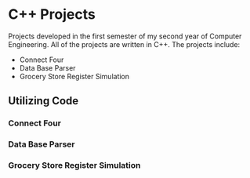 # C++ Projects
Projects developed in the first semester of my second year of Computer Engineering. All of the projects are written in C++.
The projects include:
* Connect Four
* Data Base Parser
* Grocery Store Register Simulation

## Utilizing Code
### Connect Four


### Data Base Parser


### Grocery Store Register Simulation


